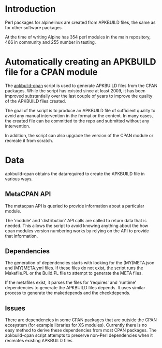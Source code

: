 # Introduction

Perl packages for alpinelinux are created from APKBUILD files, the same as for other software packages.

At the time of writing Alpine has 354 perl modules in the main repository, 466 in community and 255 number in testing.

# Automatically creating an APKBUILD file for a CPAN module

The [apkbuild-cpan](https://gitlab.alpinelinux.org/alpine/abuild/-/blob/master/apkbuild-cpan.in) script is used to generate APKBUILD files from the CPAN packages.  While the script has existed since at least 2009, it has been improved substantially over the last couple of years to improve the quality of the APKBUILD files created.

The goal of the script is to produce an APKBUILD file of sufficient quality to avoid any manual intervention in the format or the content.  In many cases, the created file can be committed to the repo and submitted without any intervention.

In addition, the script can also upgrade the version of the CPAN module or recreate it from scratch.

# Data

apkbuild-cpan obtains the datarequired to create the APKBUILD file in various ways.

## MetaCPAN API

The metacpan API is queried to provide information about a particular module.

The 'module' and 'distribution' API calls are called to return data that is needed.  This allows the script to avoid knowing anything about the how cpan modules version numbering works by relying on the API to provide that information.

## Dependencies

The generation of dependencies starts with looking for the (MY)META.json and (MY)META.yml files.  If these files do not exist, the script runs the Makefile.PL or the Build.PL file to attempt to generate the META files.

If the metafiles exist, it parses the files for 'requires' and 'runtime' dependencies to generate the APKBUILD files depends.  It uses similar process to generate the makedepends and the checkdepends.

## Issues

There are dependencies in some CPAN packages that are outside the CPAN ecosystem (for example libraries for XS modules).  Currently there is no easy method to derive these dependencies from most CPAN packages.  The apkbuild-cpan script attempts to preserve non-Perl dependencies when it recreates existing APKBUILD files.

